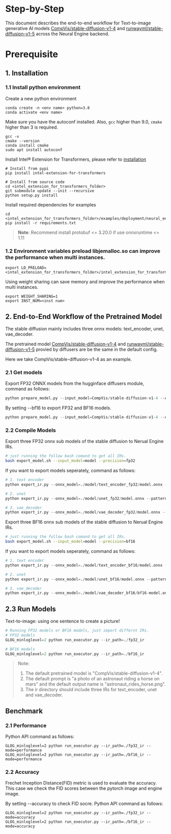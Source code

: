 Step-by-Step
=========
This document describes the end-to-end workflow for Text-to-image generative AI models [CompVis/stable-diffusion-v1-4](https://huggingface.co/CompVis/stable-diffusion-v1-4) and [runwayml/stable-diffusion-v1-5](https://github.com/runwayml/stable-diffusion) across the Neural Engine backend.

# Prerequisite

## 1. Installation
### 1.1 Install python environment
Create a new python environment
```shell
conda create -n <env name> python=3.8
conda activate <env name>
```
Make sure you have the autoconf installed. 
Also, `gcc` higher than 9.0, `cmake` higher than 3 is required.
```shell
gcc -v
cmake --version
conda install cmake
sudo apt install autoconf
```
Install Intel® Extension for Transformers, please refer to [installation](https://github.com/intel/intel-extension-for-transformers/blob/main/docs/installation.md)
```shell
# Install from pypi
pip install intel-extension-for-transformers

# Install from source code
cd <intel_extension_for_transformers_folder>
git submodule update --init --recursive
python setup.py install
```
Install required dependencies for examples
```shell
cd <intel_extension_for_transformers_folder>/examples/deployment/neural_engine/stable_diffusion
pip install -r requirements.txt
```
>**Note**: Recommend install protobuf <= 3.20.0 if use onnxruntime <= 1.11


### 1.2 Environment variables preload libjemalloc.so can improve the performance when multi instances.
```
export LD_PRELOAD=<intel_extension_for_transformers_folder>/intel_extension_for_transformers/backends/neural_engine/executor/third_party/jemalloc/lib/libjemalloc.so
```
Using weight sharing can save memory and improve the performance when multi instances.
```
export WEIGHT_SHARING=1
export INST_NUM=<inst num>
```
## 2. End-to-End Workflow of the Pretrained Model

The stable diffusion mainly includes three onnx models: text_encoder, unet, vae_decoder.

The pretrained model [CompVis/stable-diffusion-v1-4](https://huggingface.co/CompVis/stable-diffusion-v1-4) and [runwayml/stable-diffusion-v1-5](https://github.com/runwayml/stable-diffusion) provied by diffusers are be the same in the default config.

Here we take CompVis/stable-diffusion-v1-4 as an example.

### 2.1 Get models
Export FP32 ONNX models from the hugginface diffusers module, command as follows:

```python
python prepare_model.py --input_model=CompVis/stable-diffusion-v1-4 --output_path=./model
```

By setting --bf16 to export FP32 and BF16 models.
```python
python prepare_model.py --input_model=CompVis/stable-diffusion-v1-4 --output_path=./model --bf16
```

### 2.2 Compile Models
Export three FP32 onnx sub models of the stable diffusion to Nerual Engine IRs.

```bash
# just running the follow bash comand to get all IRs.
bash export_model.sh --input_model=model --precision=fp32
```

If you want to export models seperately, command as follows:
```python
# 1. text encoder
python export_ir.py --onnx_model=./model/text_encoder_fp32/model.onnx --pattern_config=text_encoder_pattern.conf --output_path=./fp32_ir/text_encoder/

# 2. unet
python export_ir.py --onnx_model=./model/unet_fp32/model.onnx --pattern_config=unet_pattern.conf --output_path=./fp32_ir/unet/

# 3. vae_decoder
python export_ir.py --onnx_model=./model/vae_decoder_fp32/model.onnx --pattern_config=vae_decoder_pattern.conf --output_path=./fp32_ir/vae_decoder/
```

Export three BF16 onnx sub models of the stable diffusion to Nerual Engine IRs.

```bash
# just running the follow bash comand to get all IRs.
bash export_model.sh --input_model=model --precision=bf16
```

If you want to export models seperately, command as follows:
```python
# 1. text encoder
python export_ir.py --onnx_model=./model/text_encoder_bf16/model.onnx --pattern_config=text_encoder_pattern.conf --output_path=./bf16_ir/text_encoder/

# 2. unet
python export_ir.py --onnx_model=./model/unet_bf16/model.onnx --pattern_config=unet_pattern.conf --output_path=./bf16_ir/unet/

# 3. vae_decoder
python export_ir.py --onnx_model=./model/vae_decoder_bf16/bf16-model.onnx --pattern_config=vae_decoder_pattern.conf --output_path=./bf16_ir/vae_decoder/
```

## 2.3 Run Models

Text-to-image: using one sentence to create a picture!

```python
# Running FP32 models or BF16 models, just import differnt IRs.
# FP32 models
GLOG_minloglevel=2 python run_executor.py --ir_path=./fp32_ir

# BF16 models
GLOG_minloglevel=2 python run_executor.py --ir_path=./bf16_ir
```
> Note: 
> 1. The default pretrained model is "CompVis/stable-diffusion-v1-4".
> 2. The default prompt is "a photo of an astronaut riding a horse on mars" and the default output name is "astronaut_rides_horse.png".
> 3. The ir directory should include three IRs for text_encoder, unet and vae_decoder.

## Benchmark

### 2.1 Performance

Python API command as follows:
```shell
GLOG_minloglevel=2 python run_executor.py --ir_path=./fp32_ir --mode=performance
GLOG_minloglevel=2 python run_executor.py --ir_path=./bf16_ir --mode=performance
```

### 2.2 Accuracy
Frechet Inception Distance(FID) metric is used to evaluate the accuracy. This case we check the FID scores between the pytorch image and engine image.

By setting --accuracy to check FID socre.
Python API command as follows:
```shell
GLOG_minloglevel=2 python run_executor.py --ir_path=./fp32_ir --mode=accuracy
GLOG_minloglevel=2 python run_executor.py --ir_path=./bf16_ir --mode=accuracy
```
